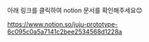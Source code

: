 아래 링크를 클릭하여 notion 문서를 확인해주세요😊  

https://www.notion.so/juju-prototype-6c095c0a5a7141c2bee2534568d1228a
